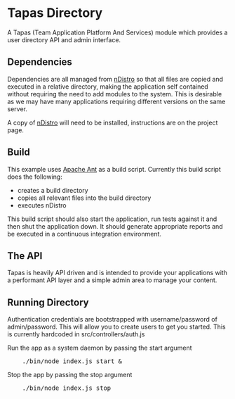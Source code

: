 # Tapas Directory

A Tapas (Team Application Platform And Services) module which provides a user directory API and admin interface.

## Dependencies

Dependencies are all managed from [nDistro](http://github.com/visionmedia/ndistro) so that all files are copied and executed in a relative directory, making the application self contained without requiring the need to add modules to the system.  This is desirable as we may have many applications requiring different versions on the same server.

A copy of [nDistro](http://github.com/visionmedia/ndistro) will need to be installed, instructions are on the project page.

## Build

This example uses [Apache Ant](http://ant.apache.org/) as a build script.  Currently this build script does the following:

* creates a build directory
* copies all relevant files into the build directory
* executes nDistro

This build script should also start the application, run tests against it and then shut the application down. It should generate appropriate reports and be executed in a continuous integration environment.

## The API

Tapas is heavily API driven and is intended to provide your applications with a performant API layer and a simple admin area to manage your content.  

## Running Directory

Authentication credentials are bootstrapped with username/password of admin/password.  This will allow you to create users to get you started.  This is currently hardcoded in src/controllers/auth.js

Run the app as a system daemon by passing the start argument

<pre>
	./bin/node index.js start &
</pre>

Stop the app by passing the stop argument

<pre>
	./bin/node index.js stop
</pre>
